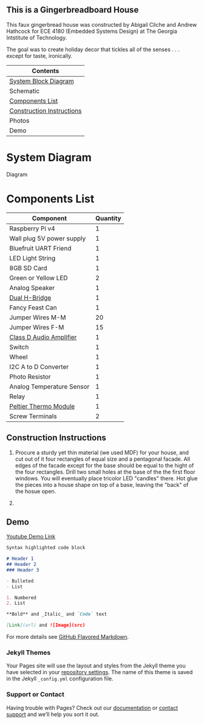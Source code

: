 ## This is a Gingerbreadboard House

This faux gingerbread house was constructed by Abigail Cliche and Andrew Hathcock for ECE 4180 (Embedded Systems Design) at The Georgia Intstitute of Technology. 

The goal was to create holiday decor that tickles all of the senses . . . except for taste, ironically. 

| Contents |
| ----------- |
| [System Block Diagram](#system-diagram) |
| Schematic |
| [Components List](#components-list) |
| [Construction Instructions](#construction-instructions) |
| Photos |
| Demo |

# System Diagram

Diagram

# Components List

| Component | Quantity |
| ----------- | ----------- |
| Raspberry Pi v4 | 1 |
| Wall plug 5V power supply | 1 |
| Bluefruit UART Friend | 1 |
| LED Light String | 1 |
| 8GB SD Card | 1 |
| Green or Yellow LED | 2 |
| Analog Speaker | 1 |
| [Dual H-Bridge](https://www.digikey.com/en/products/detail/sparkfun-electronics/ROB-14450/7915576?utm_adgroup=Evaluation%20and%20Demonstration%20Boards%20and%20Kits&utm_source=google&utm_medium=cpc&utm_campaign=Shopping_Product_Development%20Boards%2C%20Kits%2C%20Programmers&utm_term=&utm_content=Evaluation%20and%20Demonstration%20Boards%20and%20Kits&gclid=Cj0KCQiA2af-BRDzARIsAIVQUOdxqqHYdTwMKlwcLaPJsxsejbrNkKA72xdS0uOuaSbkk1pZdwntzpMaAtv9EALw_wcB) | 1 |
| Fancy Feast Can | 1 |
| Jumper Wires M-M | 20 |
| Jumper Wires F-M | 15 |
| [Class D Audio Amplifier](https://www.sparkfun.com/products/11044) | 1 |
| Switch | 1 |
| Wheel | 1 |
| I2C A to D Converter | 1 |
| Photo Resistor | 1 |
| Analog Temperature Sensor | 1 |
| Relay | 1 |
| [Peltier Thermo Module](https://www.adafruit.com/product/1331?gclid=Cj0KCQiA2af-BRDzARIsAIVQUOdZAbHClrYFSsmMw1SOXrySN1djDE4DO7kTtrcx7ZERTygEYAqd_CMaApgZEALw_wcB)| 1 |
| Screw Terminals | 2 |

## Construction Instructions

1. Procure a sturdy yet thin material (we used MDF) for your house, and cut out of it four rectangles of equal size and a pentagonal facade. All edges of the facade except for the base should be equal to the hight of the four rectangles. Drill two small holes at the base of the the first floor windows. You will eventually place tricolor LED "candles" there. Hot glue the pieces into a house shape on top of a base, leaving the "back" of the hosue open.

2. 

## Demo
[Youtube Demo Link](https://youtu.be/ceOeai3Cwcs)

```markdown
Syntax highlighted code block

# Header 1
## Header 2
### Header 3

- Bulleted
- List

1. Numbered
2. List

**Bold** and _Italic_ and `Code` text

[Link](url) and ![Image](src)
```

For more details see [GitHub Flavored Markdown](https://guides.github.com/features/mastering-markdown/).

### Jekyll Themes

Your Pages site will use the layout and styles from the Jekyll theme you have selected in your [repository settings](https://github.com/AbigailCliche/GingerbreadHouse/settings). The name of this theme is saved in the Jekyll `_config.yml` configuration file.

### Support or Contact

Having trouble with Pages? Check out our [documentation](https://docs.github.com/categories/github-pages-basics/) or [contact support](https://github.com/contact) and we’ll help you sort it out.
